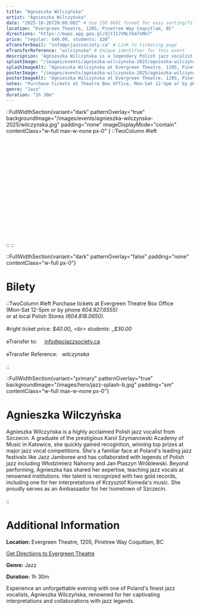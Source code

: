 ```yaml
---
title: "Agnieszka Wilczyńska"
artist: "Agnieszka Wilczyńska"
date: "2025-10-26T20:00:00Z" # Use ISO 8601 format for easy sorting/filtering
location: "Evergreen Theatre, 1205, Pinetree Way Coquitlam, BC"
directions: "https://maps.app.goo.gl/djYJ17VNLYkm7nMn7"
price: "regular: $40.00, students: $30"
eTransferEmail: "info@pcjazzsociety.ca" # Link to ticketing page
eTransferReference: "wilczynska" # Unique identifier for this event
description: "Agnieszka Wilczyńska is a legendary Polish jazz vocalist... (Event description goes here using Markdown)"
splashImage: "/images/events/agniezka-wilczynska-2025/agniezka-wilczynska.jpg" # Path relative to /public
splashImageAlt: "Agnieszka Wilczyńska at Evergreen Theatre, 1205, Pinetree Way Coquitlam, BC"
posterImage: "/images/events/agniezka-wilczynska-2025/agniezka-wilczynska-2.jpg" # Path relative to /public
posterImageAlt: "Agnieszka Wilczyńska at Evergreen Theatre, 1205, Pinetree Way Coquitlam, BC"
notes: "Purchase tickets at Theatre Box Office, Mon-Sat 12-5pm or by phone 604.927.6555\nor Polish Stores: 604.818.0650"
genre: "Jazz"
duration: "1h 30m"
---
```


::FullWidthSection{variant="dark" patternOverlay="true" backgroundImage="/images/events/agnieszka-wilczynska-2025/wilczynska.jpg" padding="none" imageDisplayMode="contain" contentClass="w-full max-w-none px-0" }
::TwoColumn
#left
<br><br><br/>
<br><br><br/>
<br><br><br/>
<br><br><br/>
<br><br><br/>
<br><br><br/>
::
::

::FullWidthSection{variant="dark" patternOverlay="false" padding="none" contentClass="w-full px-0"}

# Bilety

::TwoColumn
#left
Purchase tickets at Evergreen Theatre Box Office <br>
(Mon-Sat 12-5pm or by phone _604.927.6555)_ <br>
or at local Polish Stores _(604.818.0650)_.
<br></br>
#right
ticket price: _$40.00_ <br>
students: _$30.00_
<br></br>
eTransfer to: &nbsp; &nbsp; info@pcjazzsociety.ca
<br></br>
eTransfer Reference:&nbsp;&nbsp; _wilczynska_
<br></br>
::

::FullWidthSection{variant="primary" patternOverlay="true" backgroundImage="/images/hero/jazz-splash-b.jpg" padding="sm" contentClass="w-full max-w-none px-0"}

# Agnieszka Wilczyńska

Agnieszka Wilczyńska is a highly acclaimed Polish jazz vocalist from Szczecin. A graduate of the prestigious Karol Szymanowski Academy of Music in Katowice, she quickly gained recognition, winning top prizes at major jazz vocal competitions. She's a familiar face at Poland's leading jazz festivals like Jazz Jamboree and has collaborated with legends of Polish jazz including Włodzimierz Nahorny and Jan Ptaszyn Wróblewski. Beyond performing, Agnieszka has shared her expertise, teaching jazz vocals at renowned institutions. Her talent is recognized with two gold records, including one for her interpretations of Krzysztof Komeda's music. She proudly serves as an Ambassador for her hometown of Szczecin.
<br></br>
::

# Additional Information

**Location:** Evergreen Theatre, 1205, Pinetree Way Coquitlam, BC

[Get Directions to Evergreen Theatre](https://maps.app.goo.gl/djYJ17VNLYkm7nMn7)

**Genre:** Jazz

**Duration:** 1h 30m

Experience an unforgettable evening with one of Poland's finest jazz vocalists, Agnieszka Wilczyńska, renowned for her captivating interpretations and collaborations with jazz legends.
<br></br>

<!-- ## ::SponsorGrid

sponsors:

- name: "City Arts Fund"
  logo: "/images/sponsors/city-arts.png"
  url: "https://example-sponsor.com"
- name: "Jazz Radio FM"
  logo: null # Assuming no logo provided for this one
  url: null # Assuming no URL provided

--- -->
